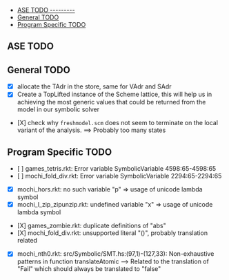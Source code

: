 <!--toc:start-->
- [ASE TODO
---------](#ase-todo)
- [General TODO](#general-todo)
- [Program Specific TODO](#program-specific-todo)
<!--toc:end-->

ASE TODO
---------

## General TODO

- [X] allocate the TAdr in the store, same for VAdr and SAdr
- [X] Create a TopLifted instance of the Scheme lattice, this 
will help us in achieving the most generic values that could 
be returned from the model in our symbolic solver
- [X] check why `freshmodel.scm` does not seem to terminate on the local variant 
of the analysis. ==> Probably too many states

## Program Specific TODO

- [ ] games_tetris.rkt: Error variable SymbolicVariable 4598:65-4598:65
- [ ] mochi_fold_div.rkt: Error variable SymbolicVariable 2294:65-2294:65
- [X] mochi_hors.rkt: no such variable "p" => usage of unicode lambda symbol
- [X] mochi_l_zip_zipunzip.rkt: undefined variable "x" => usage of unicode lambda symbol
- [X] games_zombie.rkt: duplicate definitions of "abs"
- [X] mochi_fold_div.rkt: unsupported literal "()", probably translation related
- [X] mochi_nth0.rkt: src/Symbolic/SMT.hs:(97,1)-(127,33): Non-exhaustive patterns in function translateAtomic --> Related to the translation of "Fail" which should always be translated to "false"
